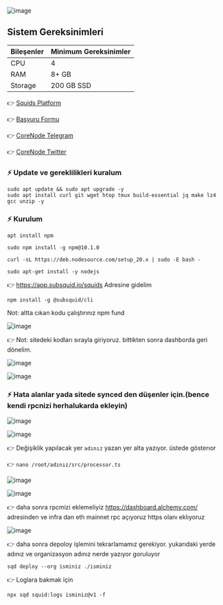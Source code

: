 


![image](https://github.com/molla202/Subsquid/assets/91562185/dfabafe5-da0a-4ea5-85b9-c695b67626a3)



## Sistem Gereksinimleri
| Bileşenler | Minimum Gereksinimler | 
| ------------ | ------------ |
| CPU |	4|
| RAM	| 8+ GB |
| Storage	| 200 GB SSD |

👉 [Squids Platform](https://app.subsquid.io/squids/)

👉 [Başvuru Formu](https://subsquid.deform.cc/testnetnodeapplication/)

👉 [CoreNode Telegram](https://t.me/corenode)

👉 [CoreNode Twitter](https://twitter.com/corenodehq)


### ⚡ Update ve gereklilikleri kuralum
```
sudo apt update && sudo apt upgrade -y
sudo apt install curl git wget htop tmux build-essential jq make lz4 gcc unzip -y
```

### ⚡ Kurulum

```
apt install npm
```

```
sudo npm install -g npm@10.1.0
```

```
curl -sL https://deb.nodesource.com/setup_20.x | sudo -E bash -
```

```shell
sudo apt-get install -y nodejs
```


👉 https://app.subsquid.io/squids Adresine gidelim

```
npm install -g @subsquid/cli
```
Not: altta cıkan kodu çalıştırınız npm fund

![image](https://github.com/molla202/Subsquid/assets/91562185/ec532781-bb9b-4bc3-a916-b93deb1fc1a5)


👉 Not: sitedeki kodları sırayla giriyoruz. bittikten sonra dashborda geri dönelim.

![image](https://github.com/molla202/Subsquid/assets/91562185/b5307cc0-0e90-44e4-911d-7e9e69755c1d)

![image](https://github.com/molla202/Subsquid/assets/91562185/a051171b-2f6f-4adc-8afa-951d7dd16619)

### ⚡ Hata alanlar yada sitede synced den düşenler için.(bence kendi rpcnizi herhalukarda ekleyin)

![image](https://github.com/molla202/Subsquid/assets/91562185/967020e1-a474-40fb-9db6-f4bc33054711)

![image](https://github.com/molla202/Subsquid/assets/91562185/c6f736f5-1670-41ef-825d-1f6bfd305c40)

👉 Değişiklik yapılacak yer `adınız` yazan yer alta yazıyor. üstede gösterıor

👉 `nano /root/adınız/src/processor.ts`

![image](https://github.com/molla202/Subsquid/assets/91562185/106fcc60-b5cc-445b-aa9c-972baee1a330)


![image](https://github.com/molla202/Subsquid/assets/91562185/576a437e-c260-4453-a3c4-77e351c7543b)

👉 daha sonra rpcmizi eklemeliyiz https://dashboard.alchemy.com/ adresinden ve infra dan eth mainnet rpc açıyoruz https olanı eklıyoruz

![image](https://github.com/molla202/Subsquid/assets/91562185/b4e64181-ccdf-4856-ada2-5f15df1b9140)

👉 daha sonra depoloy işlemini tekrarlamamız gerekiyor. yukarıdaki yerde adınız ve organizasyon adınız nerde yazıyor goruluyor

```
sqd deploy --org isminiz ./isminiz
```

👉 Loglara bakmak için
```
npx sqd squid:logs isminiz@v1 -f
```







